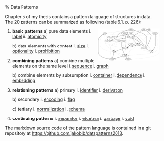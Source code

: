 % Data Patterns

Chapter 5 of my thesis contains a pattern language of structures in data. The
20 patterns can be summarized as following (table 6.1, p. 226):

<a style="float:right"
   href="patterns/patterngraph.svg"><img src="patterns/patterngraph.svg" width="200px" /></a>

1.  **basic patterns**
    a)  pure data elements
        i.  [label](patterns/label.html)
        ii.  [atomicity](patterns/atomicity.html)

    b)  data elements with content
        i.  [size](patterns/size.html)
        i.  [optionality](patterns/optionality.html)
        i.  [prohibition](patterns/prohibition.html)

2.  **combining patterns**
    a)  combine multiple elements on the same level
        i.  [sequence](patterns/sequence.html)
        i.  [graph](patterns/graph.html)

    b)  combine elements by subsumption
        i.  [container](patterns/container.html)
        i.  [dependence](patterns/dependence.html)
        i.  [embedding](patterns/embedding.html)

3.  **relationing patterns**
    a)  primary
        i.  [identifier](patterns/identifier.html)
        i.  [derivation](patterns/derivation.html)

    b)  secondary
        i.  [encoding](patterns/encoding.html)
        i.  [flag](patterns/flag.html)

    c)  tertiary
        i.  [normalization](patterns/normalization.html)
        i.  [schema](patterns/schema.html)

4.  **continuing patterns**
    i.  [separator](patterns/separator.html)
    i.  [etcetera](patterns/etcetera.html)
    i.  [garbage](patterns/garbage.html)
    i.  [void](patterns/void.html)

The markdown source code of the pattern language is contained in a git
repository at <https://github.com/jakobib/datapatterns2013>.
